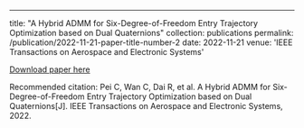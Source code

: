---
title: "A Hybrid ADMM for Six-Degree-of-Freedom Entry Trajectory Optimization based on Dual Quaternions"
collection: publications
permalink: /publication/2022-11-21-paper-title-number-2
date: 2022-11-21
venue: 'IEEE Transactions on Aerospace and Electronic Systems'

[Download paper here](http://ChaoyingPei.github.io/files/ADMM.pdf)

Recommended citation: Pei C, Wan C, Dai R, et al. A Hybrid ADMM for Six-Degree-of-Freedom Entry Trajectory Optimization based on Dual Quaternions[J]. IEEE Transactions on Aerospace and Electronic Systems, 2022.